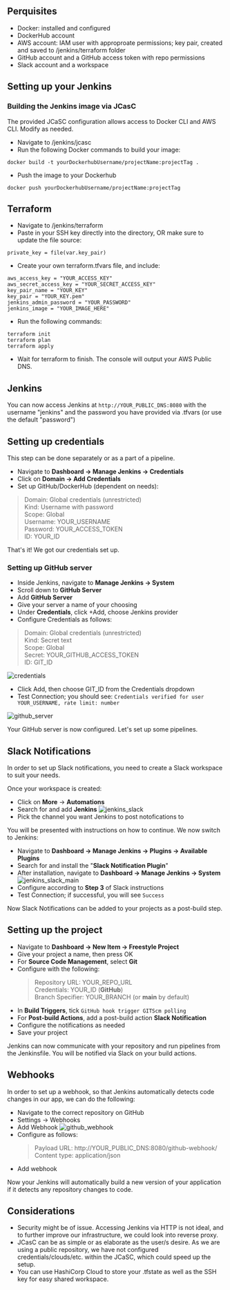 ## Perquisites

- Docker: installed and configured
- DockerHub account
- AWS account: IAM user with approproate permissions; key pair, created and saved to /jenkins/terraform folder
- GitHub account and a GitHub access token with repo permissions
- Slack account and a workspace

## Setting up your Jenkins

### Building the Jenkins image via JCasC

The provided JCaSC configuration allows access to Docker CLI and AWS CLI. Modify as needed.

- Navigate to /jenkins/jcasc
- Run the following Docker commands to build your image:

```
docker build -t yourDockerhubUsername/projectName:projectTag .
```

- Push the image to your Dockerhub

```
docker push yourDockerhubUsername/projectName:projectTag
```

## Terraform

- Navigate to /jenkins/terraform
- Paste in your SSH key directly into the directory, OR make sure to update the file source:

```
private_key = file(var.key_pair)
```

- Create your own terraform.tfvars file, and include:

```
aws_access_key = "YOUR_ACCESS_KEY"
aws_secret_access_key = "YOUR_SECRET_ACCESS_KEY"
key_pair_name = "YOUR_KEY"
key_pair = "YOUR_KEY.pem"
jenkins_admin_password = "YOUR_PASSWORD"
jenkins_image = "YOUR_IMAGE_HERE"
```

- Run the following commands:

```
terraform init
terraform plan
terraform apply
```

- Wait for terraform to finish. The console will output your AWS Public DNS.

## Jenkins

You can now access Jenkins at `http://YOUR_PUBLIC_DNS:8080` with the username "jenkins" and the password you have provided via .tfvars (or use the default "password")

## Setting up credentials

This step can be done separately or as a part of a pipeline.

- Navigate to **Dashboard -> Manage Jenkins -> Credentials**
- Click on **Domain -> Add Credentials**
- Set up GitHub/DockerHub (dependent on needs):

> Domain: Global credentials (unrestricted)<br>
> Kind: Username with password<br>
> Scope: Global<br>
> Username: YOUR_USERNAME<br>
> Password: YOUR_ACCESS_TOKEN<br>
> ID: YOUR_ID<br>

That's it! We got our credentials set up.

### Setting up GitHub server

- Inside Jenkins, navigate to **Manage Jenkins -> System**
- Scroll down to **GitHub Server**
- Add **GitHub Server**
- Give your server a name of your choosing
- Under **Credentials**, click +Add, choose Jenkins provider
- Configure Credentials as follows:

> Domain: Global credentials (unrestricted)<br>
> Kind: Secret text<br>
> Scope: Global<br>
> Secret: YOUR_GITHUB_ACCESS_TOKEN<br>
> ID: GIT_ID<br>

![credentials](credentials.png)

- Click Add, then choose GIT_ID from the Credentials dropdown
- Test Connection; you should see: `Credentials verified for user YOUR_USERNAME, rate limit: number`

![github_server](github_server.png)

Your GitHub server is now configured. Let's set up some pipelines.

## Slack Notifications

In order to set up Slack notifications, you need to create a Slack workspace to suit your needs.

Once your workspace is created:

- Click on **More** -> **Automations**
- Search for and add **Jenkins**
  ![jenkins_slack](jenkins_slack.png)
- Pick the channel you want Jenkins to post notofications to

You will be presented with instructions on how to continue. We now switch to Jenkins:

- Navigate to **Dashboard -> Manage Jenkins -> Plugins -> Available Plugins**
- Search for and install the "**Slack Notification Plugin**"
- After installation, navigate to **Dashboard -> Manage Jenkins -> System**
  ![jenkins_slack_main](jenkins_slack_main.png)
- Configure according to **Step 3** of Slack instructions
- Test Connection; if successful, you will see `Success`

Now Slack Notifications can be added to your projects as a post-build step.

## Setting up the project

- Navigate to **Dashboard -> New Item -> Freestyle Project**
- Give your project a name, then press OK
- For **Source Code Management**, select **Git**
- Configure with the following:
  > Repository URL: YOUR_REPO_URL<br>
  > Credentials: YOUR_ID (**GitHub**)<br>
  > Branch Specifier: YOUR_BRANCH (or **main** by default)<br>
- In **Build Triggers**, tick `GitHub hook trigger GITScm polling`
- For **Post-build Actions**, add a post-build action **Slack Notification**
- Configure the notifications as needed
- Save your project

Jenkins can now communicate with your repository and run pipelines from the Jenkinsfile. You will be notified via Slack on your build actions.

## Webhooks

In order to set up a webhook, so that Jenkins automatically detects code changes in our app, we can do the following:

- Navigate to the correct repository on GitHub
- Settings -> Webhooks
- Add Webhook
  ![github_webhook](github_webhook.png)
- Configure as follows:
  > Payload URL: http://YOUR_PUBLIC_DNS:8080/github-webhook/<br>
  > Content type: application/json<br>
- Add webhook

Now your Jenkins will automatically build a new version of your application if it detects any repository changes to code.

## Considerations

- Security might be of issue. Accessing Jenkins via HTTP is not ideal, and to further improve our infrastructure, we could look into reverse proxy.
- JCasC can be as simple or as elaborate as the user/s desire. As we are using a public repository, we have not configured credentials/clouds/etc. within the JCaSC, which could speed up the setup.
- You can use HashiCorp Cloud to store your .tfstate as well as the SSH key for easy shared workspace.
